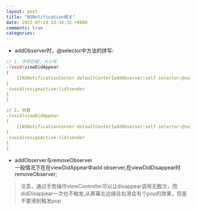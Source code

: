 ```yaml
---
layout: post
title: "NSNotification相关"
date: 2015-07-10 13:34:32 +0800
comments: true
categories: 
---
```

* addObserver时，@selector中方法的拼写:  

```c
// 1. 字符匹配，大小写
-(void)viewDidAppear
{
    [[NSNotificationCenter defaultCenter]addObserver:self selector:@selector(resignActive:) name:@"RESIGNACTIVE" object:nil];
}
-(void)resignactive:(id)sender
{
}

// 2. 参数
-(void)viewDidAppear
{
    [[NSNotificationCenter defaultCenter]addObserver:self selector:@selector(resignActive::) name:@"RESIGNACTIVE" object:nil];
}
-(void)resignActive:(id)sender
{
}
```

* addObserver与removeObserver  
一般情况下在在viewDidAppear中add observer,在viewDidDisappear时removeObserver;
>注意，通过手势操作viewController可以让disappear调用无数次，而didDisappear一次也不触发,从屏幕左边缘往右滑会有个pop的效果，但是不要滑到触发pop